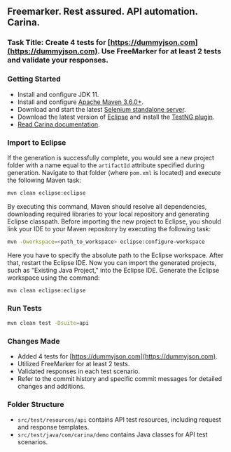 ## Freemarker. Rest assured. API automation. Carina.

### Task Title: Create 4 tests for [https://dummyjson.com](https://dummyjson.com). Use FreeMarker for at least 2 tests and validate your responses.

### Getting Started
- Install and configure JDK 11.
- Install and configure [Apache Maven 3.6.0+](http://maven.apache.org/).
- Download and start the latest [Selenium standalone server](http://www.seleniumhq.org/download/).
- Download the latest version of [Eclipse](http://www.eclipse.org/downloads/) and install the [TestNG plugin](http://testng.org/doc/download.html).
- [Read Carina documentation](https://zebrunner.github.io/carina/).

### Import to Eclipse
If the generation is successfully complete, you would see a new project folder with a name equal to the `artifactId` attribute specified during generation. Navigate to that folder (where `pom.xml` is located) and execute the following Maven task:
```bash
mvn clean eclipse:eclipse
```
By executing this command, Maven should resolve all dependencies, downloading required libraries to your local repository and generating Eclipse classpath. Before importing the new project to Eclipse, you should link your IDE to your Maven repository by executing the following task:
```bash
mvn -Dworkspace=<path_to_workspace> eclipse:configure-workspace
```
Here you have to specify the absolute path to the Eclipse workspace. After that, restart the Eclipse IDE. Now you can import the generated projects, such as "Existing Java Project," into the Eclipse IDE.
Generate the Eclipse workspace using the command:
```bash
mvn clean eclipse:eclipse
```

### Run Tests
```bash
mvn clean test -Dsuite=api
```

### Changes Made
- Added 4 tests for [https://dummyjson.com](https://dummyjson.com).
- Utilized FreeMarker for at least 2 tests.
- Validated responses in each test scenario.
- Refer to the commit history and specific commit messages for detailed changes and additions.

### Folder Structure
- `src/test/resources/api` contains API test resources, including request and response templates.
- `src/test/java/com/carina/demo` contains Java classes for API test scenarios.
```